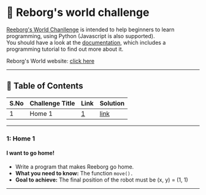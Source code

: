 # 🤖 Reborg's world challenge

[Reeborg's World Chanllenge](https://reeborg.ca/reeborg.html) is intended to help beginners to learn programming, using Python (Javascript is also supported).  
You should have a look at the [documentation](https://reeborg.ca/docs/en/), which includes a programming tutorial to find out more about it.  

Reborg's World website: [click here](https://reeborg.ca/index_en.html)

---

## 📅 Table of Contents

| S.No | Challenge Title  | Link                | Solution                    |
|------|------------------|---------------------|-----------------------------|
| 1    | Home 1           | [1](#1-home-1)      |[link](solutions/home1.py)   |

---

### 1: Home 1
  
#### I want to go home!  
- Write a program that makes Reeborg go home.  
- **What you need to know:** The function `move().`  
- **Goal to achieve:** The final position of the robot must be (x, y) = (1, 1)

---
